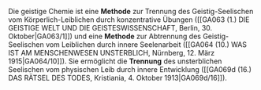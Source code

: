 
Die geistige Chemie ist eine **Methode** zur Trennung des Geistig-Seelischen vom Körperlich-Leiblichen durch konzentrative Übungen ([[GA063 (1.) DIE GEISTIGE WELT UND DIE GEISTESWISSENSCHAFT, Berlin, 30. Oktober|GA063/1]]) und eine **Methode** zur Abtrennung des Geistig-Seelischen vom Leiblichen durch innere Seelenarbeit ([[GA064 (10.) WAS IST AM MENSCHENWESEN UNSTERBLICH, Nürnberg, 12. März 1915|GA064/10]]). Sie ermöglicht die **Trennung** des unsterblichen Seelischen vom physischen Leib durch innere Entwicklung ([[GA069d (16.) DAS RÄTSEL DES TODES, Kristiania, 4. Oktober 1913|GA069d/16]]).
